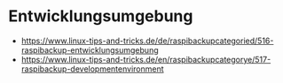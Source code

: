 # Entwicklungsumgebung

- <https://www.linux-tips-and-tricks.de/de/raspibackupcategoried/516-raspibackup-entwicklungsumgebung>
- <https://www.linux-tips-and-tricks.de/en/raspibackupcategorye/517-raspibackup-developmentenvironment>
